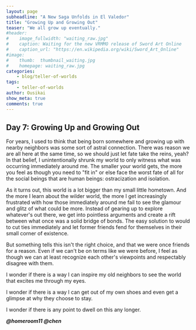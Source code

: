 ```yaml
---
layout: page
subheadline: "A New Saga Unfolds in El Valedor"
title: "Growing Up and Growing Out"
teaser: "We all grow up eventually."
#header:
#    image_fullwidth: "waiting_raw.jpg"
#    caption: Waiting for the new VRMMO release of Sword Art Online
#    caption_url: "https://en.wikipedia.org/wiki/Sword_Art_Online"
#image:
#    thumb:  thumbnail_waiting.jpg
#    homepage: waiting_raw.jpg
categories:
    - blog/teller-of-worlds
tags:
    - teller-of-worlds
author: Ousikai
show_meta: true
comments: true
---
```

## Day 7: Growing Up and Growing Out

For years, I used to think that being born somewhere and growing up with nearby neighbors was some sort of astral connection. There was reason we are all here at the same time, so we should just let fate take the reins, yeah? In that belief, I unintentionally shrunk my world to only witness what was occurring immediately around me.  The smaller your world gets, the more you feel as though you need to "fit in" or else face the worst fate of all for the social beings that are human beings: ostracization and isolation. 

As it turns out, this world is a lot bigger than my small little hometown.  And the more I learn about the wilder world, the more I get increasingly frustrated with how those immediately around me fail to see the glamour and glitz of what could be more. Instead of gearing up to explore whatever's out there, we get into pointless arguments and create a rift between what once was a solid bridge of bonds. The easy solution to would to cut ties immediately and let former friends fend for themselves in their small corner of existence.

 But something tells this isn't the right choice, and that we were once friends for a reason. Even if we can't be on terms like we were before, I feel as though we can at least recognize each other's viewpoints and respectably disagree with them. 

I wonder if there is a way I can inspire my old neighbors to see the world that excites me through my eyes. 

I wonder if there is a way I can get out of my own shoes and even get a glimpse at why they choose to stay.

I wonder if there is any point to dwell on this any longer.

***@homeroom11 @chen***